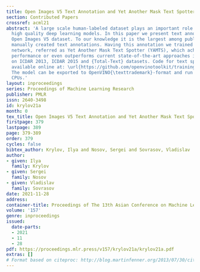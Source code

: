 ```yaml
---
title: Open Images V5 Text Annotation and Yet Another Mask Text Spotter
section: Contributed Papers
crossref: acml21
abstract: 'A large scale human-labeled dataset plays an important role in creating
  high quality deep learning models. In this paper we present text annotation for
  Open Images V5 dataset. To our knowledge it is the largest among publicly available
  manually created text annotations. Having this annotation we trained a simple Mask-RCNN-based
  network, referred as Yet Another Mask Text Spotter (YAMTS), which achieves competitive
  performance or even outperforms current state-of-the-art approaches in some cases
  on ICDAR 2013, ICDAR 2015 and {Total-Text} datasets. Code for text spotting model
  available online at: \url{https://github.com/openvinotoolkit/training_extensions}.
  The model can be exported to OpenVINO{\texttrademark}-format and run on Intel{\textregistered}
  CPUs.'
layout: inproceedings
series: Proceedings of Machine Learning Research
publisher: PMLR
issn: 2640-3498
id: krylov21a
month: 0
tex_title: Open Images V5 Text Annotation and Yet Another Mask Text Spotter
firstpage: 379
lastpage: 389
page: 379-389
order: 379
cycles: false
bibtex_author: Krylov, Ilya and Nosov, Sergei and Sovrasov, Vladislav
author:
- given: Ilya
  family: Krylov
- given: Sergei
  family: Nosov
- given: Vladislav
  family: Sovrasov
date: 2021-11-28
address:
container-title: Proceedings of The 13th Asian Conference on Machine Learning
volume: '157'
genre: inproceedings
issued:
  date-parts:
  - 2021
  - 11
  - 28
pdf: https://proceedings.mlr.press/v157/krylov21a/krylov21a.pdf
extras: []
# Format based on citeproc: http://blog.martinfenner.org/2013/07/30/citeproc-yaml-for-bibliographies/
---
```

